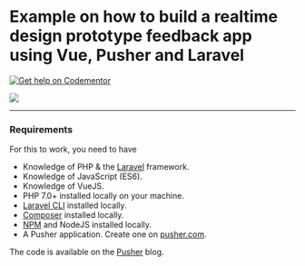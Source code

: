 # Example on how to build a realtime design prototype feedback app using Vue, Pusher and Laravel
[![Get help on Codementor](https://cdn.codementor.io/badges/get_help_github.svg)](https://www.codementor.io/neoighodaro?utm_source=github&utm_medium=button&utm_term=neoighodaro&utm_campaign=github)

![](https://www.dropbox.com/s/v57xcp41uqoyzro/Create-a-realtime-design-feedback-app-using-VueJS-Pusher-and-Laravel.gif?raw=1)

-----

### Requirements
For this to work, you need to have


- Knowledge of PHP & the [Laravel](https://laravel.com) framework.
- Knowledge of JavaScript (ES6).
- Knowledge of VueJS.
- PHP 7.0+ installed locally on your machine.
- [Laravel CLI](https://laravel.com/docs/5.5/installation#installing-laravel) installed locally.
- [Composer](https://getcomposer.org/doc/00-intro.md#installation-linux-unix-osx) installed locally.
- [NPM](https://docs.npmjs.com/cli/install) and NodeJS installed locally.
- A Pusher application. Create one on [pusher.com](https://pusher.com).

The code is available on the [Pusher](https://blog.pusher.com/author/neo) blog.
